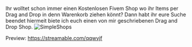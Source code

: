 Ihr wolltet schon immer einen Kostenlosen Fivem Shop wo ihr
Items per Drag and Drop in denn Warenkorb ziehen könnt?
Dann habt ihr eure Suche beendet hiermeit biete ich euch einen von mir geschriebenen Drag and Drop Shop.
![SimpleShops](https://github.com/SimpleMarcel/Fivem-Drag-and-Drop-Shops/assets/102701262/50fa2acd-d503-43f3-b671-82ce15af1b62)

Preview:
https://streamable.com/qqwvjf
